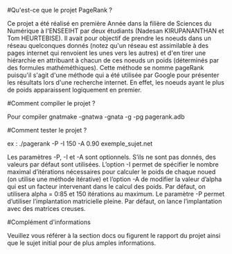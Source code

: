#Qu'est-ce que le projet PageRank ? 

Ce projet a été réalisé en première Année dans la filière de Sciences du Numérique à l'ENSEEIHT par deux étudiants (Nadesan KIRUPANANTHAN et Tom HEURTEBISE).
Il avait pour objectif de prendre les noeuds dans un réseau quelconques donnés (notez qu'un réseau est assimilable à des pages internet qui renvoient les unes 
vers les autres) et d'en tirer une hiérarchie en attribuant à chacun de ces noeuds un poids (déterminés par des formules mathéméthiques). 
Cette méthode se nomme pageRank puisqu'il s'agit d'une méthode qui a été utilisée par Google pour présenter les résultats lors d'une recherche internet. En effet, 
les noeuds ayant le plus de poids apparaissent logiquement en premier. 

#Comment compiler le projet ?

Pour compiler gnatmake -gnatwa -gnata -g -pg pagerank.adb

#Comment tester le projet ?

ex : ./pagerank -P -I 150 -A 0.90 exemple_sujet.net

Les paramètres -P, -I et -A sont optionnels. S’ils ne sont pas donnés, des valeurs par défaut sont utilisées. L’option -I permet de spécifier le nombre maximal d’itérations 
nécessaires pour calculer le poids de chaque noued (on utilise une méthode itérative) et l’option -A de modifier la valeur d’alpha qui est un facteur intervenant dans le calcul des poids. 
Par défaut, on utilisera alpha = 0:85 et 150 itérations au maximum. Le paramètre -P permet d’utiliser l’implantation matricielle pleine. Par défaut, on lance l’implantation avec des matrices creuses.

#Complément d'informations

Veuillez vous référer à la section docs ou figurent le rapport du projet ainsi que le sujet initial pour de plus amples informations.

